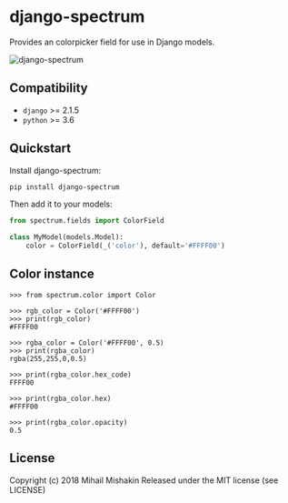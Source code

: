 # django-spectrum
Provides an colorpicker field for use in Django models.

![django-spectrum](http://dl3.joxi.net/drive/2019/01/16/0025/1750/1701590/90/52ee08bef0.png)

## Compatibility
* `django` >= 2.1.5
* `python` >= 3.6

## Quickstart
Install django-spectrum:
```bash
pip install django-spectrum
```

Then add it to your models:
```python
from spectrum.fields import ColorField

class MyModel(models.Model):
    color = ColorField(_('color'), default='#FFFF00')
```

## Color instance
```
>>> from spectrum.color import Color

>>> rgb_color = Color('#FFFF00')
>>> print(rgb_color)
#FFFF00

>>> rgba_color = Color('#FFFF00', 0.5)
>>> print(rgba_color)
rgba(255,255,0,0.5)

>>> print(rgba_color.hex_code)
FFFF00

>>> print(rgba_color.hex)
#FFFF00

>>> print(rgba_color.opacity)
0.5
```

## License
Copyright (c) 2018 Mihail Mishakin Released under the MIT license (see LICENSE)
